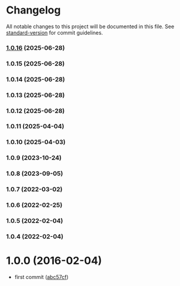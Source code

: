 # Changelog

All notable changes to this project will be documented in this file. See [standard-version](https://github.com/conventional-changelog/standard-version) for commit guidelines.

### [1.0.16](https://github.com/kikobeats/parse-uri/compare/v1.0.15...v1.0.16) (2025-06-28)

### 1.0.15 (2025-06-28)

### 1.0.14 (2025-06-28)

### 1.0.13 (2025-06-28)

### 1.0.12 (2025-06-28)

### 1.0.11 (2025-04-04)

### 1.0.10 (2025-04-03)

### 1.0.9 (2023-10-24)

### 1.0.8 (2023-09-05)

### 1.0.7 (2022-03-02)

### 1.0.6 (2022-02-25)

### 1.0.5 (2022-02-04)

### 1.0.4 (2022-02-04)

<a name="1.0.0"></a>
# 1.0.0 (2016-02-04)


* first commit ([abc57cf](https://github.com/kikobeats/parse-uri/commit/abc57cf))
